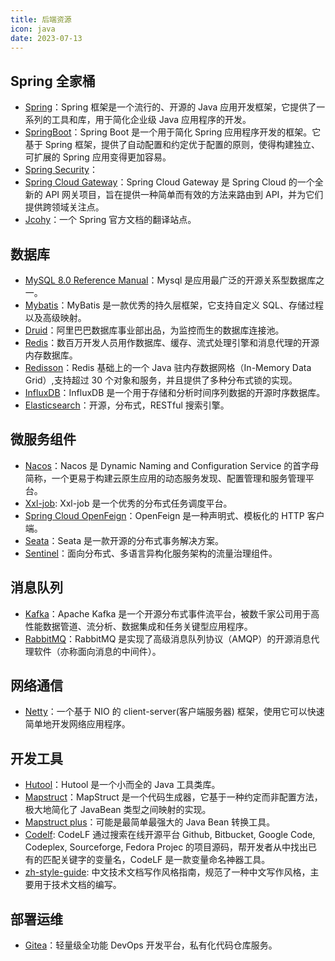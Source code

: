```yaml
---
title: 后端资源
icon: java
date: 2023-07-13
---
```


## Spring 全家桶

- [Spring](https://spring.io/)：Spring 框架是一个流行的、开源的 Java 应用开发框架，它提供了一系列的工具和库，用于简化企业级 Java 应用程序的开发。
- [SpringBoot](https://docs.spring.io/spring-boot/docs/current/reference/html/)：Spring Boot 是一个用于简化 Spring 应用程序开发的框架。它基于 Spring 框架，提供了自动配置和约定优于配置的原则，使得构建独立、可扩展的 Spring 应用变得更加容易。
- [Spring Security](https://docs.spring.io/spring-security/reference/index.html)：
- [Spring Cloud Gateway](https://docs.spring.io/spring-cloud-gateway/docs/current/reference/html/)：Spring Cloud Gateway 是 Spring Cloud 的一个全新的 API 网关项目，旨在提供一种简单而有效的方法来路由到 API，并为它们提供跨领域关注点。
- [Jcohy](http://www.jcohy.com/projects/spring-boot#learn)：一个 Spring 官方文档的翻译站点。

## 数据库

- [MySQL 8.0 Reference Manual](https://dev.mysql.com/doc/refman/8.0/en/)：Mysql 是应用最广泛的开源关系型数据库之一。
- [Mybatis](https://blog.mybatis.org/p/products.html)：MyBatis 是一款优秀的持久层框架，它支持自定义 SQL、存储过程以及高级映射。
- [Druid](https://github.com/alibaba/druid)：阿里巴巴数据库事业部出品，为监控而生的数据库连接池。
- [Redis](https://redis.io/docs/)：数百万开发人员用作数据库、缓存、流式处理引擎和消息代理的开源内存数据库。
- [Redisson](https://github.com/redisson/redisson)：Redis 基础上的一个 Java 驻内存数据网格（In-Memory Data Grid）,支持超过 30 个对象和服务，并且提供了多种分布式锁的实现。
- [InfluxDB](https://docs.influxdata.com/influxdb/v2.6/)：InfluxDB 是一个用于存储和分析时间序列数据的开源时序数据库。
- [Elasticsearch](https://github.com/elastic/elasticsearch)：开源，分布式，RESTful 搜索引擎。

## 微服务组件

- [Nacos](https://nacos.io/zh-cn/docs/quick-start-spring-cloud.html)：Nacos 是 Dynamic Naming and Configuration Service 的首字母简称，一个更易于构建云原生应用的动态服务发现、配置管理和服务管理平台。
- [Xxl-job](https://github.com/xuxueli/xxl-job): Xxl-job 是一个优秀的分布式任务调度平台。
- [Spring Cloud OpenFeign](https://docs.spring.io/spring-cloud-openfeign/docs/current/reference/html/)：OpenFeign 是一种声明式、模板化的 HTTP 客户端。
- [Seata](https://seata.io/zh-cn/index.html)：Seata 是一款开源的分布式事务解决方案。
- [Sentinel](https://sentinelguard.io/zh-cn/)：面向分布式、多语言异构化服务架构的流量治理组件。

## 消息队列

- [Kafka](https://kafka.apache.org/)：Apache Kafka 是一个开源分布式事件流平台，被数千家公司用于高性能数据管道、流分析、数据集成和任务关键型应用程序。
- [RabbitMQ](https://www.rabbitmq.com/)：RabbitMQ 是实现了高级消息队列协议（AMQP）的开源消息代理软件（亦称面向消息的中间件）。 

## 网络通信

- [Netty](https://github.com/netty/netty)：一个基于 NIO 的 client-server(客户端服务器) 框架，使用它可以快速简单地开发网络应用程序。

## 开发工具

- [Hutool](https://doc.hutool.cn/pages/index/)：Hutool 是一个小而全的 Java 工具类库。
- [Mapstruct](https://mapstruct.org/)：MapStruct 是一个代码生成器，它基于一种约定而非配置方法，极大地简化了 JavaBean 类型之间映射的实现。
- [Mapstruct plus](https://www.mapstruct.plus)：可能是最简单最强大的 Java Bean 转换工具。
- [Codelf](https://unbug.github.io/codelf): CodeLF 通过搜索在线开源平台 Github, Bitbucket, Google Code, Codeplex, Sourceforge, Fedora Projec 的项目源码，帮开发者从中找出已有的匹配关键字的变量名，CodeLF 是一款变量命名神器工具。
- [zh-style-guide](https://zh-style-guide.readthedocs.io/): 中文技术文档写作风格指南，规范了一种中文写作风格，主要用于技术文档的编写。

## 部署运维

- [Gitea](https://about.gitea.com/)：轻量级全功能 DevOps 开发平台，私有化代码仓库服务。